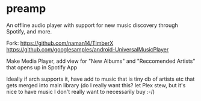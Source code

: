 # preamp
An offline audio player with support for new music discovery through Spotify, and more.

Fork:
https://github.com/naman14/TimberX
https://github.com/googlesamples/android-UniversalMusicPlayer

Make Media Player, add view for "New Albums" and "Reccomended Artists" that opens up in Spotify App

Ideally if arch supports it, have add to music that is tiny db of artists etc that gets merged into main library (do I really want this? let Plex stew, but it's nice to have music I don't really want to necessarily buy :-/)
